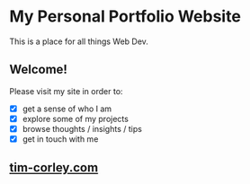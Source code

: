 # My Personal Portfolio Website
This is a place for all things Web Dev.

## Welcome!
Please visit my site in order to:
- [x] get a sense of who I am
- [x] explore some of my projects
- [x] browse thoughts / insights / tips
- [x] get in touch with me

## [tim-corley.com](http://www.tim-corley.com)
